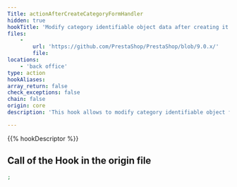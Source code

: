 ```yaml
---
Title: actionAfterCreateCategoryFormHandler
hidden: true
hookTitle: 'Modify category identifiable object data after creating it'
files:
    -
        url: 'https://github.com/PrestaShop/PrestaShop/blob/9.0.x/'
        file: 
locations:
    - 'back office'
type: action
hookAliases: 
array_return: false
check_exceptions: false
chain: false
origin: core
description: 'This hook allows to modify category identifiable object forms data after it was created'

---
```


{{% hookDescriptor %}}

## Call of the Hook in the origin file

```php
;
```
